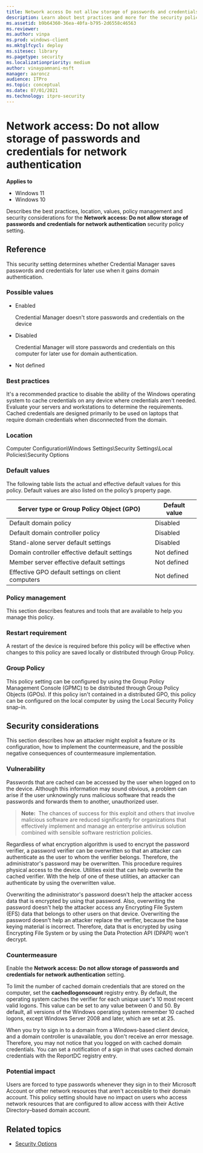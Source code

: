 ```yaml
---
title: Network access Do not allow storage of passwords and credentials for network authentication 
description: Learn about best practices and more for the security policy setting, Network access Do not allow storage of passwords and credentials for network authentication
ms.assetid: b9b64360-36ea-40fa-b795-2d6558c46563
ms.reviewer: 
ms.author: vinpa
ms.prod: windows-client
ms.mktglfcycl: deploy
ms.sitesec: library
ms.pagetype: security
ms.localizationpriority: medium
author: vinaypamnani-msft
manager: aaroncz
audience: ITPro
ms.topic: conceptual
ms.date: 07/01/2021
ms.technology: itpro-security
---
```


# Network access: Do not allow storage of passwords and credentials for network authentication

**Applies to**
-   Windows 11
-   Windows 10

Describes the best practices, location, values, policy management and security considerations for the **Network access: Do not allow storage of passwords and credentials for network authentication** security policy setting.

## Reference

This security setting determines whether Credential Manager saves passwords and credentials for later use when it gains domain authentication.

### Possible values

-   Enabled

    Credential Manager doesn't store passwords and credentials on the device

-   Disabled

    Credential Manager will store passwords and credentials on this computer for later use for domain authentication.

-   Not defined

### Best practices

It's a recommended practice to disable the ability of the Windows operating system to cache credentials on any device where credentials aren't needed. Evaluate your servers and workstations to determine the requirements. Cached credentials are designed primarily to be used on laptops that require domain credentials when disconnected from the domain.

### Location

Computer Configuration\\Windows Settings\\Security Settings\\Local Policies\\Security Options

### Default values

The following table lists the actual and effective default values for this policy. Default values are also listed on the policy’s property page.

| Server type or Group Policy Object (GPO) | Default value |
| - | - |
| Default domain policy| Disabled| 
| Default domain controller policy| Disabled| 
| Stand-alone server default settings | Disabled| 
| Domain controller effective default settings| Not defined| 
| Member server effective default settings | Not defined| 
| Effective GPO default settings on client computers | Not defined| 
 
### Policy management

This section describes features and tools that are available to help you manage this policy.

### Restart requirement

A restart of the device is required before this policy will be effective when changes to this policy are saved locally or distributed through Group Policy.

### Group Policy

This policy setting can be configured by using the Group Policy Management Console (GPMC) to be distributed through Group Policy Objects (GPOs). If this policy isn't contained in a distributed GPO, this policy can be configured on the local computer by using the Local Security Policy snap-in.

## Security considerations

This section describes how an attacker might exploit a feature or its configuration, how to implement the countermeasure, and the possible negative consequences of countermeasure implementation.

### Vulnerability

Passwords that are cached can be accessed by the user when logged on to the device. Although this information may sound obvious, a problem can arise if the user unknowingly runs malicious software that reads the passwords and forwards them to another, unauthorized user.

>**Note:**  The chances of success for this exploit and others that involve malicious software are reduced significantly for organizations that effectively implement and manage an enterprise antivirus solution combined with sensible software restriction policies.
 
Regardless of what encryption algorithm is used to encrypt the password verifier, a password verifier can be overwritten so that an attacker can authenticate as the user to whom the verifier belongs. Therefore, the administrator's password may be overwritten. This procedure requires physical access to the device. Utilities exist that can help overwrite the cached verifier. With the help of one of these utilities, an attacker can authenticate by using the overwritten value.

Overwriting the administrator's password doesn't help the attacker access data that is encrypted by using that password. Also, overwriting the password doesn't help the attacker access any Encrypting File System (EFS) data that belongs to other users on that device. Overwriting the password doesn't help an attacker replace the verifier, because the base keying material is incorrect. Therefore, data that is encrypted by using Encrypting File System or by using the Data Protection API (DPAPI) won't decrypt.

### Countermeasure

Enable the **Network access: Do not allow storage of passwords and credentials for network authentication** setting.

To limit the number of cached domain credentials that are stored on the computer, set the **cachedlogonscount** registry entry. By default, the operating system caches the verifier for each unique user's 10 most recent valid logons. This value can be set to any value between 0 and 50. By default, all versions of the Windows operating system remember 10 cached logons, except Windows Server 2008 and later, which are set at 25.

When you try to sign in to a domain from a Windows-based client device, and a domain controller is unavailable, you don't receive an error message. Therefore, you may not notice that you logged on with cached domain credentials. You can set a notification of a sign in that uses cached domain credentials with the ReportDC registry entry.

### Potential impact

Users are forced to type passwords whenever they sign in to their Microsoft Account or other network resources that aren't accessible to their domain account. This policy setting should have no impact on users who access network resources that are configured to allow access with their Active Directory–based domain account.

## Related topics

- [Security Options](security-options.md)
